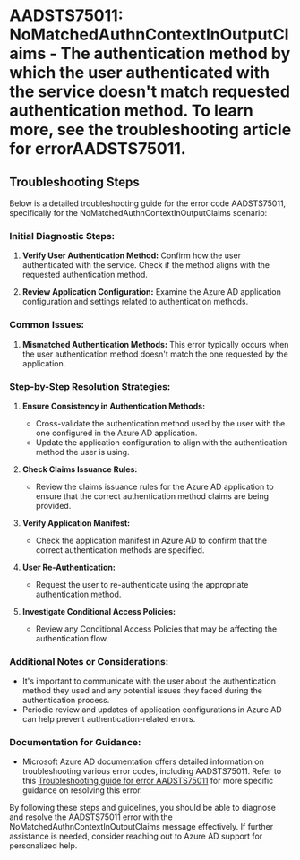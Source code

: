 # AADSTS75011: NoMatchedAuthnContextInOutputClaims - The authentication method by which the user authenticated with the service doesn't match requested authentication method. To learn more, see the troubleshooting article for errorAADSTS75011.


## Troubleshooting Steps
Below is a detailed troubleshooting guide for the error code AADSTS75011, specifically for the NoMatchedAuthnContextInOutputClaims scenario:

### Initial Diagnostic Steps:
1. **Verify User Authentication Method:** Confirm how the user authenticated with the service. Check if the method aligns with the requested authentication method.
   
2. **Review Application Configuration:** Examine the Azure AD application configuration and settings related to authentication methods.

### Common Issues:
1. **Mismatched Authentication Methods:** This error typically occurs when the user authentication method doesn't match the one requested by the application.

### Step-by-Step Resolution Strategies:
1. **Ensure Consistency in Authentication Methods:**
   - Cross-validate the authentication method used by the user with the one configured in the Azure AD application.
   - Update the application configuration to align with the authentication method the user is using.

2. **Check Claims Issuance Rules:**
   - Review the claims issuance rules for the Azure AD application to ensure that the correct authentication method claims are being provided.

3. **Verify Application Manifest:**
   - Check the application manifest in Azure AD to confirm that the correct authentication methods are specified.

4. **User Re-Authentication:**
   - Request the user to re-authenticate using the appropriate authentication method.

5. **Investigate Conditional Access Policies:**
   - Review any Conditional Access Policies that may be affecting the authentication flow.

### Additional Notes or Considerations:
- It's important to communicate with the user about the authentication method they used and any potential issues they faced during the authentication process.
- Periodic review and updates of application configurations in Azure AD can help prevent authentication-related errors.

### Documentation for Guidance:
- Microsoft Azure AD documentation offers detailed information on troubleshooting various error codes, including AADSTS75011. Refer to this [Troubleshooting guide for error AADSTS75011](https://docs.microsoft.com/en-us/azure/active-directory/develop/troubleshoot-errors-no-matched-authn-context#in-output-claims) for more specific guidance on resolving this error.

By following these steps and guidelines, you should be able to diagnose and resolve the AADSTS75011 error with the NoMatchedAuthnContextInOutputClaims message effectively. If further assistance is needed, consider reaching out to Azure AD support for personalized help.